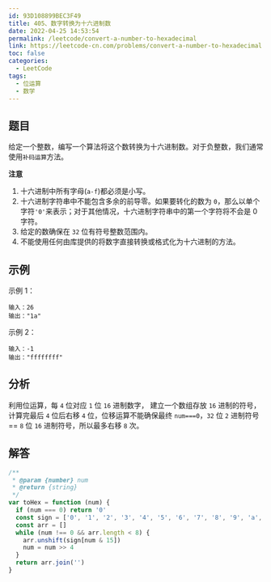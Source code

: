 ```yaml
---
id: 93D108899BEC3F49
title: 405、数字转换为十六进制数
date: 2022-04-25 14:53:54
permalink: /leetcode/convert-a-number-to-hexadecimal
link: https://leetcode-cn.com/problems/convert-a-number-to-hexadecimal
toc: false
categories:
  - LeetCode
tags:
  - 位运算
  - 数学
---
```


<Level type='easy'/>

## 题目

给定一个整数，编写一个算法将这个数转换为十六进制数。对于负整数，我们通常使用`补码运算`方法。

**注意**

1. 十六进制中所有字母(`a-f`)都必须是小写。
2. 十六进制字符串中不能包含多余的前导零。如果要转化的数为 `0`，那么以单个字符`'0'`来表示；对于其他情况，十六进制字符串中的第一个字符将不会是 0 字符。
3. 给定的数确保在 `32` 位有符号整数范围内。
4. 不能使用任何由库提供的将数字直接转换或格式化为十六进制的方法。

## 示例

示例 1：

```text
输入：26
输出："1a"
```

示例 2：

```text
输入：-1
输出："ffffffff"
```

## 分析

利用位运算，每 `4` 位对应 `1` 位 `16` 进制数字， 建立一个数组存放 `16` 进制的符号，计算完最后 `4` 位后右移 `4` 位，位移运算不能确保最终 `num===0`，`32` 位 `2` 进制符号== `8` 位 `16` 进制符号，所以最多右移 `8` 次。

## 解答

```javascript
/**
 * @param {number} num
 * @return {string}
 */
var toHex = function (num) {
  if (num === 0) return '0'
  const sign = ['0', '1', '2', '3', '4', '5', '6', '7', '8', '9', 'a', 'b', 'c', 'd', 'e', 'f']
  const arr = []
  while (num !== 0 && arr.length < 8) {
    arr.unshift(sign[num & 15])
    num = num >> 4
  }
  return arr.join('')
}
```
